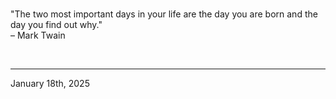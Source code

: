 
<br>

"The two most important days in your life are the day you are born and the day you find out why."\
  – Mark Twain
 
</br>

---
January 18th, 2025
